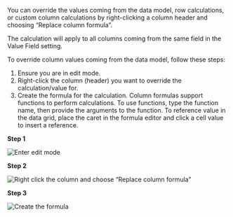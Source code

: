 You can override the values coming from the data model, row calculations, or custom column calculations by right-clicking a column header and choosing “Replace column formula”. 

The calculation will apply to all columns coming from the same field in the Value Field setting.

To override column values coming from the data model, follow these steps:
1. Ensure you are in edit mode.
2. Right-click the column (header) you want to override the calculation/value for.
3. Create the formula for the calculation. Column formulas support functions to perform calculations. To use functions, type the function name, then provide the arguments to the function. To reference value in the data grid, place the caret in the formula editor and click a cell value to insert a reference.



**Step 1** 

![Enter edit mode](https://profitbasedocs.blob.core.windows.net/pbireportingmatrix/OverridingColumnCalc1.png)

**Step 2**

![Right click the column and choose “Replace column formula”](https://profitbasedocs.blob.core.windows.net/pbireportingmatrix/OverridingColumnCalc2.png)

**Step 3**

![Create the formula](https://profitbasedocs.blob.core.windows.net/pbireportingmatrix/OverridingColumnCalc3.png)